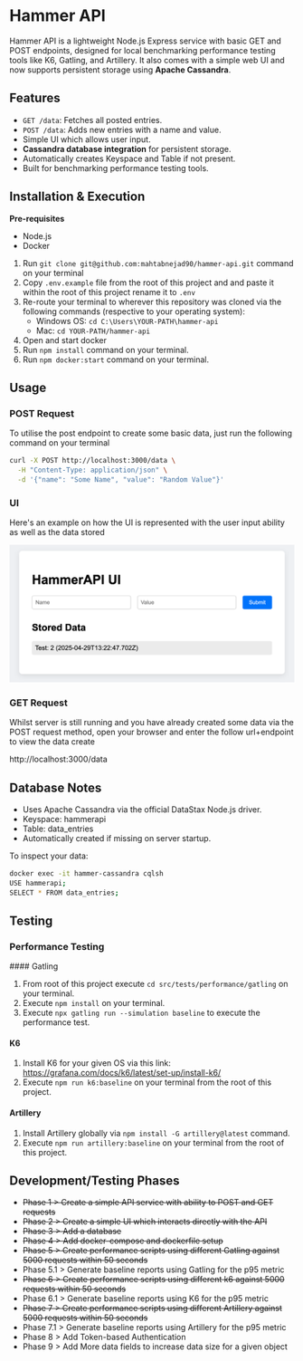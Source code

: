 # Hammer API

Hammer API is a lightweight Node.js Express service with basic GET and POST endpoints, designed for local benchmarking performance testing tools like K6, Gatling, and Artillery. It also comes with a simple web UI and now supports persistent storage using **Apache Cassandra**.

## Features

- `GET /data`: Fetches all posted entries.
- `POST /data`: Adds new entries with a name and value.
- Simple UI which allows user input.
- **Cassandra database integration** for persistent storage.
- Automatically creates Keyspace and Table if not present.
- Built for benchmarking performance testing tools.

## Installation & Execution

**Pre-requisites**

- Node.js
- Docker

1. Run `git clone git@github.com:mahtabnejad90/hammer-api.git` command on your terminal
2. Copy `.env.example` file from the root of this project and and paste it within the root of this project rename it to `.env`
3. Re-route your terminal to wherever this repository was cloned via the following commands (respective to your operating system):
     - Windows OS: `cd C:\Users\YOUR-PATH\hammer-api`
     - Mac: `cd YOUR-PATH/hammer-api`
4. Open and start docker
5. Run `npm install` command on your terminal.
6. Run `npm docker:start` command on your terminal.

## Usage

### POST Request

To utilise the post endpoint to create some basic data, just run the following command on your terminal

```bash
curl -X POST http://localhost:3000/data \
  -H "Content-Type: application/json" \
  -d '{"name": "Some Name", "value": "Random Value"}'
  ```

### UI

Here's an example on how the UI is represented with the user input ability as well as the data stored

![UI Example](resources/ui-image/ui-example.png)

### GET Request

Whilst server is still running and you have already created some data via the POST request method, open your browser and enter the follow url+endpoint to view the data create

http://localhost:3000/data

## Database Notes

- Uses Apache Cassandra via the official DataStax Node.js driver.
- Keyspace: hammerapi
- Table: data_entries
- Automatically created if missing on server startup.

To inspect your data:

```bash
docker exec -it hammer-cassandra cqlsh
USE hammerapi;
SELECT * FROM data_entries;
```

## Testing

### Performance Testing

#### Gatling

1. From root of this project execute `cd src/tests/performance/gatling` on your terminal.
2. Execute `npm install` on your terminal.
3. Execute `npx gatling run --simulation baseline` to execute the performance test.

#### K6

1. Install K6 for your given OS via this link: https://grafana.com/docs/k6/latest/set-up/install-k6/
2. Execute `npm run k6:baseline` on your terminal from the root of this project.

#### Artillery

1. Install Artillery globally via `npm install -G artillery@latest` command.
2. Execute `npm run artillery:baseline` on your terminal from the root of this project.

## Development/Testing Phases

- ~~Phase 1 > Create a simple API service with ability to POST and GET requests~~
- ~~Phase 2 > Create a simple UI which interacts directly with the API~~
- ~~Phase 3 > Add a database~~
- ~~Phase 4 > Add docker-compose and dockerfile setup~~
- ~~Phase 5 > Create performance scripts using different Gatling against 5000 requests within 50 seconds~~
- Phase 5.1 > Generate baseline reports using Gatling for the p95 metric
- ~~Phase 6 > Create performance scripts using different k6 against 5000 requests within 50 seconds~~
- Phase 6.1 > Generate baseline reports using K6 for the p95 metric
- ~~Phase 7 > Create performance scripts using different Artillery against 5000 requests within 50 seconds~~
- Phase 7.1 > Generate baseline reports using Artillery for the p95 metric
- Phase 8 > Add Token-based Authentication
- Phase 9 > Add More data fields to increase data size for a given object 
